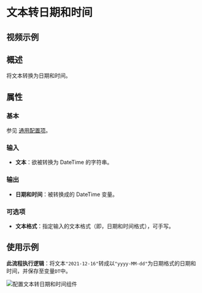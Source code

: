 # 文本转日期和时间

## 视频示例

## 概述

将文本转换为日期和时间。

## 属性

### 基本

参见 [通用配置项](../../Appendix/CommonConfigurationItems.md)。

### 输入

- **文本**：欲被转换为 DateTime 的字符串。

### 输出

- **日期和时间**：被转换成的 DateTime 变量。

### 可选项

- **文本格式**：指定输入的文本格式（即，日期和时间格式），可手写。

## 使用示例

**此流程执行逻辑**：将文本`"2021-12-16"`转成以`"yyyy-MM-dd"`为日期格式的日期和时间，并保存至变量`DT`中。

![配置文本转日期和时间组件](https://docimages.blob.core.chinacloudapi.cn/images/Activities/texttodatetime20201216.png)
